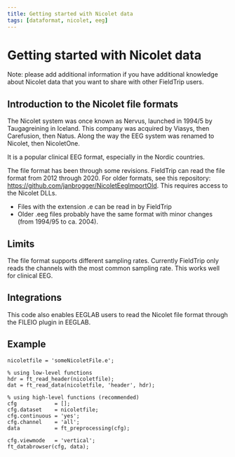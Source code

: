 ```yaml
---
title: Getting started with Nicolet data
tags: [dataformat, nicolet, eeg]
---
```


# Getting started with Nicolet data

Note: please add additional information if you have additional knowledge about Nicolet data that you want to share with other FieldTrip users.

## Introduction to the Nicolet file formats

The Nicolet system was once known as Nervus, launched in 1994/5 by Taugagreining in Iceland. This company was acquired by Viasys, then Carefusion, then Natus. Along the way the EEG system was renamed to Nicolet, then NicoletOne.

It is a popular clinical EEG format, especially in the Nordic countries.

The file format has been through some revisions. FieldTrip can read the file format from 2012 through 2020. For older formats, see this repository: <https://github.com/janbrogger/NicoletEegImportOld>. This requires access to the Nicolet DLLs.

- Files with the extension .e can be read in by FieldTrip
- Older .eeg files probably have the same format with minor changes (from 1994/95 to ca. 2004).

## Limits

The file format supports different sampling rates. Currently FieldTrip only reads the channels with the most common sampling rate. This works well for clinical EEG.

## Integrations

This code also enables EEGLAB users to read the Nicolet file format through the FILEIO plugin in EEGLAB.

## Example

    nicoletfile = 'someNicoletFile.e';
    
    % using low-level functions
    hdr = ft_read_header(nicoletfile);
    dat = ft_read_data(nicoletfile, 'header', hdr);

    % using high-level functions (recommended)
    cfg            = [];
    cfg.dataset    = nicoletfile;
    cfg.continuous = 'yes';
    cfg.channel    = 'all';
    data           = ft_preprocessing(cfg);

    cfg.viewmode   = 'vertical';
    ft_databrowser(cfg, data);
